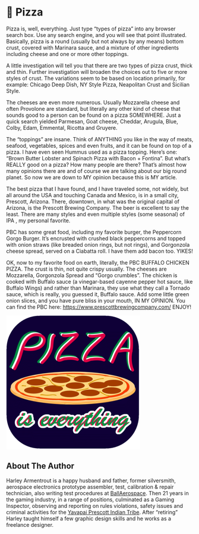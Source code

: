 # 🍕 Pizza

Pizza is, well, everything. Just type “types of pizza” into any browser search
box. Use any search engine, and you will see that point illustrated. Basically,
pizza is a round (usually but not always by any means) bottom crust, covered
with Marinara sauce, and a mixture of other ingredients including cheese and one
or more other toppings.

A little investigation will tell you that there are two types of pizza crust,
thick and thin. Further investigation will broaden the choices out to five or
more styles of crust. The variations seem to be based on location primarily, for
example: Chicago Deep Dish, NY Style Pizza, Neapolitan Crust and Sicilian Style.

The cheeses are even more numerous. Usually Mozzarella cheese and often
Provolone are standard, but literally any other kind of cheese that sounds good
to a person can be found on a pizza SOMEWHERE. Just a quick search yielded
Parmesan, Goat cheese, Cheddar, Arugula, Blue, Colby, Edam, Emmental, Ricotta
and Gruyere.

The “toppings” are insane. Think of ANYTHING you like in the way of meats,
seafood, vegetables, spices and even fruits, and it can be found on top of a
pizza. I have even seen Hummus used as a pizza topping. Here’s one: “Brown
Butter Lobster and Spinach Pizza with Bacon + Fontina”. But what’s REALLY good
on a pizza? How many people are there? That’s almost how many opinions there are
and of course we are talking about our big round planet. So now we are down to
MY opinion because this is MY article.

The best pizza that I have found, and I have traveled some, not widely, but all
around the USA and touching Canada and Mexico, is in a small city, Prescott,
Arizona. There, downtown, in what was the original capital of Arizona, is the
Prescott Brewing Company. The beer is excellent to say the least. There are many
styles and even multiple styles (some seasonal) of IPA , my personal favorite.

PBC has some great food, including my favorite burger, the Peppercorn Gorgo
Burger. It’s encrusted with crushed black peppercorns and topped with onion
straws (like breaded onion rings, but not rings), and Gorgonzola cheese spread,
served on a Ciabatta roll. I have them add bacon too. YIKES!

OK, now to my favorite food on earth, literally, the PBC BUFFALO CHICKEN PIZZA.
The crust is thin, not quite crispy usually. The cheeses are Mozzarella,
Gorgonzola Spread and “Gorgo crumbles”. The chicken is cooked with Buffalo sauce
(a vinegar-based cayenne pepper hot sauce, like Buffalo Wings) and rather than
Marinara, they use what they call a Tornado sauce, which is really, you guessed
it, Buffalo sauce. Add some little green onion slices, and you have pure bliss
in your mouth, IN MY OPINION. You can find the PBC here:
<https://www.prescottbrewingcompany.com/> ENJOY!

![Pizza is everything](_static/images/pizza/pizza-logo.png)

## About The Author

Harley Armentrout is a happy husband and father, former silversmith, aerospace
electronics prototype assembler, test, calibration & repair technician, also
writing test procedures at [BallAerospace](https://www.ball.com/aerospace). Then
21 years in the gaming industry, in a range of positions, culminated as a Gaming
Inspector, observing and reporting on rules violations, safety issues and
criminal activities for the
[Yavapai Prescott Indian Tribe](https://buckyscasino.com/). After “retiring”
Harley taught himself a few graphic design skills and he works as a freelance
designer.
